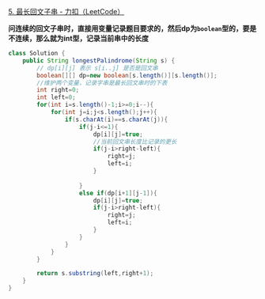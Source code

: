 [5. 最长回文子串 - 力扣（LeetCode）](https://leetcode.cn/problems/longest-palindromic-substring/description/?envType=study-plan-v2&envId=top-100-liked)

**问连续的回文子串时，直接用变量记录题目要求的，然后dp为`boolean`型的，要是不连续，那么就为int型，记录当前串中的长度**
```java
class Solution {
    public String longestPalindrome(String s) {
        // dp[i][j] 表示 s[i..j] 是否是回文串
        boolean[][] dp=new boolean[s.length()][s.length()];
        //维护两个变量，记录字串是最长回文串时的下表
        int right=0;
        int left=0;
        for(int i=s.length()-1;i>=0;i--){
            for(int j=i;j<s.length();j++){
                if(s.charAt(i)==s.charAt(j)){
                    if(j-i<=1){
                        dp[i][j]=true;
                        //当前回文串长度比记录的更长
                        if(j-i>right-left){
                            right=j;
                            left=i;
                        }
                            
                    }
                    else if(dp[i+1][j-1]){
                        dp[i][j]=true;
                        if(j-i>right-left){
                            right=j;
                            left=i;
                        }
                    }      
                }  
            }
        }

        return s.substring(left,right+1);
    }
}
```